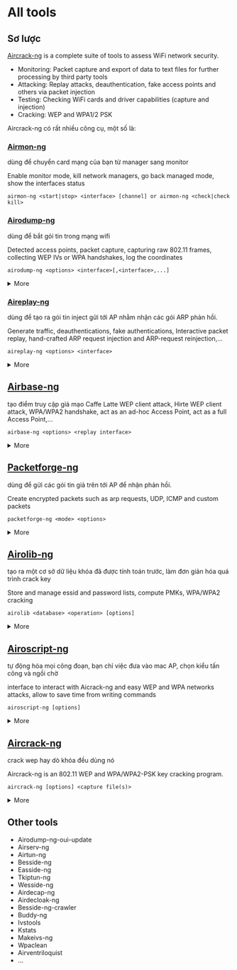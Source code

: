 # All tools

## Sơ lược

[Aircrack-ng](https://www.aircrack-ng.org/) is a complete suite of tools to assess WiFi network security.

- Monitoring: Packet capture and export of data to text files for further processing by third party tools
- Attacking: Replay attacks, deauthentication, fake access points and others via packet injection
- Testing: Checking WiFi cards and driver capabilities (capture and injection)
- Cracking: WEP and WPA1/2 PSK

Aircrack-ng có rất nhiều công cụ, một số là:

### [Airmon-ng](https://www.aircrack-ng.org/doku.php?id=airmon-ng)

dùng để chuyển card mạng của bạn từ manager sang monitor

Enable monitor mode, kill network managers, go back managed mode, show the interfaces status

```
airmon-ng <start|stop> <interface> [channel] or airmon-ng <check|check kill>
```

### [Airodump-ng](https://www.aircrack-ng.org/doku.php?id=airodump-ng)

dùng để bắt gói tin trong mạng wifi

Detected access points, packet capture, capturing raw 802.11 frames, collecting WEP IVs or WPA handshakes, log the coordinates

```
airodump-ng <options> <interface>[,<interface>,...]
```

<details>
<summary>More</summary>

```
Options:
    --ivs                 : Save only captured IVs
    --gpsd                : Use GPSd
    --write      <prefix> : Dump file prefix
    -w                    : same as --write 
    --beacons             : Record all beacons in dump file
    --update       <secs> : Display update delay in seconds
    --showack             : Prints ack/cts/rts statistics
    -h                    : Hides known stations for --showack
    -f            <msecs> : Time in ms between hopping channels
    --berlin       <secs> : Time before removing the AP/client
                            from the screen when no more packets
                            are received (Default: 120 seconds)
    -r             <file> : Read packets from that file
    -T                    : While reading packets from a file,
                            simulate the arrival rate of them
                            as if they were "live".
    -x            <msecs> : Active Scanning Simulation
    --manufacturer        : Display manufacturer from IEEE OUI list
    --uptime              : Display AP Uptime from Beacon Timestamp
    --wps                 : Display WPS information (if any)
    --output-format
                <formats> : Output format. Possible values:
                            pcap, ivs, csv, gps, kismet, netxml, logcsv
    --ignore-negative-one : Removes the message that says
                            fixed channel <interface>: -1
    --write-interval
                <seconds> : Output file(s) write interval in seconds
    --background <enable> : Override background detection.
    -n              <int> : Minimum AP packets recv'd before
                            for displaying it
Filter options:
    --encrypt   <suite>   : Filter APs by cipher suite
    --netmask <netmask>   : Filter APs by mask
    --bssid     <bssid>   : Filter APs by BSSID
    --essid     <essid>   : Filter APs by ESSID
    --essid-regex <regex> : Filter APs by ESSID using a regular
                            expression
    -a                    : Filter unassociated clients

By default, airodump-ng hop on 2.4GHz channels.
You can make it capture on other/specific channel(s) by using:
    --ht20                : Set channel to HT20 (802.11n)
    --ht40-               : Set channel to HT40- (802.11n)
    --ht40+               : Set channel to HT40+ (802.11n)
    --channel <channels>  : Capture on specific channels
    --band <abg>          : Band on which airodump-ng should hop
    -C    <frequencies>   : Uses these frequencies in MHz to hop
    --cswitch  <method>   : Set channel switching method
                  0       : FIFO (default)
                  1       : Round Robin
                  2       : Hop on last
    -s                    : same as --cswitch

    --help                : Displays this usage screen
```

</details>

### [Aireplay-ng](https://www.aircrack-ng.org/doku.php?id=aireplay-ng)

dùng để tạo ra gói tin inject gửi tới AP nhằm nhận các gói ARP phản hồi.

Generate traffic, deauthentications, fake authentications, Interactive packet replay, hand-crafted ARP request injection and ARP-request reinjection,...

```
aireplay-ng <options> <interface>
```

<details>
<summary>More</summary>

```
Filter options:

    -b bssid : MAC address, Access Point
    -d dmac : MAC address, Destination
    -s smac : MAC address, Source
    -m len : minimum packet length
    -n len : maximum packet length
    -u type : frame control, type field
    -v subt : frame control, subtype field
    -t tods : frame control, To DS bit
    -f fromds : frame control, From DS bit
    -w iswep : frame control, WEP bit

Replay options:

    -x nbpps : number of packets per second
    -p fctrl : set frame control word (hex)
    -a bssid : set Access Point MAC address
    -c dmac : set Destination MAC address
    -h smac : set Source MAC address
    -e essid : For fakeauth attack or injection test, it sets target AP SSID. This is optional when the SSID is not hidden.
    -j : arpreplay attack : inject FromDS pkts
    -g value : change ring buffer size (default: 8)
    -k IP : set destination IP in fragments
    -l IP : set source IP in fragments
    -o npckts : number of packets per burst (-1)
    -q sec : seconds between keep-alives (-1)
    -y prga : keystream for shared key auth
    -B –-bittest : bit rate test (Applies only to test mode)
    -D :disables AP detection. Some modes will not proceed if the AP beacon is not heard. This disables this functionality.
    -F –-fast : chooses first matching packet. For test mode, it just checks basic injection and skips all other tests.
    -R disables /dev/rtc usage. Some systems experience lockups or other problems with RTC. This disables the usage.

Source options:

    iface : capture packets from this interface
    -r file : extract packets from this pcap file

Attack modes (Numbers can still be used):

    --deauth count : deauthenticate 1 or all stations (-0)
    --fakeauth delay : fake authentication with AP (-1)
    --interactive : interactive frame selection (-2)
    --arpreplay : standard ARP-request replay (-3)
    --chopchop : decrypt/chopchop WEP packet (-4)
    --fragment : generates valid keystream (-5)
    --test : injection test (-9)
```

</details>
    
## [Airbase-ng](https://www.aircrack-ng.org/doku.php?id=airbase-ng)              
                    
tạo điểm truy cập giả mạo
Caffe Latte WEP client attack, Hirte WEP client attack, WPA/WPA2 handshake, act as an ad-hoc Access Point, act as a full Access Point,...

```
airbase-ng <options> <replay interface>
```
                    
<details>
<summary>More</summary>
    
```
Options:

    -a bssid : set Access Point MAC address
    -i iface : capture packets from this interface
    -w WEP key : use this WEP key to encrypt/decrypt packets
    -h MAC : source mac for MITM mode
    -f disallow : disallow specified client MACs (default: allow)
    -W 0|1 : [don't] set WEP flag in beacons 0|1 (default: auto)
    -q : quiet (do not print statistics)
    -v : verbose (print more messages) (long --verbose)
    -M : M-I-T-M between [specified] clients and bssids (NOT CURRENTLY IMPLEMENTED)
    -A : Ad-Hoc Mode (allows other clients to peer) (long --ad-hoc)
    -Y in|out|both : external packet processing
    -c channel : sets the channel the AP is running on
    -X : hidden ESSID (long --hidden)
    -s : force shared key authentication
    -S : set shared key challenge length (default: 128)
    -L : Caffe-Latte attack (long --caffe-latte)
    -N : Hirte attack (cfrag attack), creates arp request against wep client (long –cfrag)
    -x nbpps : number of packets per second (default: 100)
    -y : disables responses to broadcast probes
    -0 : set all WPA,WEP,open tags. can't be used with -z & -Z
    -z type : sets WPA1 tags. 1=WEP40 2=TKIP 3=WRAP 4=CCMP 5=WEP104
    -Z type : same as -z, but for WPA2
    -V type : fake EAPOL 1=MD5 2=SHA1 3=auto
    -F prefix : write all sent and received frames into pcap file
    -P : respond to all probes, even when specifying ESSIDs
    -I interval : sets the beacon interval value in ms
    -C seconds : enables beaconing of probed ESSID values (requires -P)

Filter options:

    --bssid <MAC> : BSSID to filter/use (short -b)
    --bssids <file> : read a list of BSSIDs out of that file (short -B)
    --client <MAC> : MAC of client to accept (short -d)
    --clients <file> : read a list of MACs out of that file (short -D)
    --essid <ESSID> : specify a single ESSID (short -e)
    --essids <file> : read a list of ESSIDs out of that file (short -E)
```
    
</details>
                    
## [Packetforge-ng](https://www.aircrack-ng.org/doku.php?id=packetforge-ng)

dùng để gửi các gói tin giả trên tới AP để nhận phản hồi.

Create encrypted packets such as arp requests, UDP, ICMP and custom packets

```
packetforge-ng <mode> <options>
```
                    
<details>
<summary>More</summary>

```
Forge options

    -p <fctrl> : set frame control word (hex)
    -a <bssid> : set Access Point MAC address
    -c <dmac> : set Destination MAC address
    -h <smac> : set Source MAC address
    -j : set FromDS bit
    -o : clear ToDS bit
    -e : disables WEP encryption
    -k <ip[:port]> : set Destination IP [Port]
    -l <ip[:port]> : set Source IP [Port] (Dash lowercase letter L)
    -t ttl : set Time To Live
    -w <file> : write packet to this pcap file

Source options

    -r <file> : read packet from this raw file
    -y <file> : read PRGA from this file

Modes
    --arp : forge an ARP packet (-0)
    --udp : forge an UDP packet (-1)
    --icmp : forge an ICMP packet (-2)
    --null : build a null packet (-3)
    --custom : build a custom packet (-9)
```

</details>

## [Airolib-ng](https://www.aircrack-ng.org/doku.php?id=airolib-ng)

tạo ra một cơ sở dữ liệu khóa đã được tính toán trước, làm đơn giản hóa quá trình crack key

Store and manage essid and password lists, compute PMKs, WPA/WPA2 cracking

```
airolib <database> <operation> [options]
```
      
<details>
<summary>More</summary>

```
Operations:

    --stats - Output some information about the database.
    --sql {sql} - Execute the specified SQL statement.
    --clean [all] - Perform steps to clean the database from old junk. The option 'all' will also reduce file size if possible and run an integrity check.
    --batch - Start batch-processing all combinations of ESSIDs and passwords. This must be run prior to using the database within aircrack-ng or after you have added additional SSIDs or passwords.
    --verify [all] - Verify a set of randomly chosen PMKs. If the option 'all' is given, all(!) PMKs in the database are verified and the incorrect ones are deleted.
    --export cowpatty {essid} {file} - Export to a cowpatty file.
    --import cowpatty {file} - Import a cowpatty file and create the database if it does not exist.
    --import {essid|passwd} {file} - Import a text flat file as a list of either ESSIDs or passwords and create the database if it does not exist. This file must contain one essid or password per line. Lines should be terminated with line feeds. Meaning press "enter" at the end of each line when entering the values.
```

</details>
    
## [Airoscript-ng](https://www.aircrack-ng.org/doku.php?id=airoscript-ng)    

tự động hóa mọi công đoạn, bạn chỉ việc đưa vào mac AP, chọn kiểu tấn công và ngồi chờ

interface to interact with Aicrack-ng and easy WEP and WPA networks attacks, allow to save time from writing commands
    
```
airoscript-ng [options]
```
    
<details>
<summary>More</summary>
  
```
Options
    
    -t	terminal	Specify terminal (xterm or screen)
    -c	none	Launches an interface selection menu (requires -pzenity)
    -w	wireless_card	Specify wifi card
    -b	file	Writes a csv file with network data
    -m	mac_mode	Change mac to fakemac before everything else. (mac_mode = fakemac or realmac)
    -a	none	Automatic mode
    -n	regex	Filter SSID by regex
    -x	none	Autoconfigure network after automatic crack (requires -a)
    -z	none	Don't scan automatically at start
    -p	plugin file	Load plugin at start
    -v	none	Verbose & debug mode
    -h	none	Displays this usage screen
```
    
</details>
    
## [Aircrack-ng](https://www.aircrack-ng.org/doku.php?id=aircrack-ng)

crack wep hay dò khóa đều dùng nó

Aircrack-ng is an 802.11 WEP and WPA/WPA2-PSK key cracking program.

```
aircrack-ng [options] <capture file(s)>
```
    
<details>
<summary>More</summary>
    
```
Common options

    -a	amode	Force attack mode (1 = static WEP, 2 = WPA/WPA2-PSK)
    -e	essid	If set, all IVs from networks with the same ESSID will be used. This option is also required for WPA/WPA2-PSK cracking if the ESSID is not broadcasted (hidden)
    -b	bssid	Long version --bssid. Select the target network based on the access point's MAC address
    -p	nbcpu	On SMP systems: # of CPU to use. This option is invalid on non-SMP systems
    -q	Enable quiet mode (no status output until the key is found, or not)
    -C	MACs	Long version --combine. Merge the given APs (separated by a comma) into virtual one
    -l	file name	(Lowercase L, ell) logs the key to the file specified. Overwrites the file if it already exists
    
Static WEP cracking options

    -c	Restrict the search space to alpha-numeric characters only (0x20 - 0x7F)
    -t	Restrict the search space to binary coded decimal hex characters
    -h	Restrict the search space to numeric characters (0x30-0x39) These keys are used by default in most Fritz!BOXes
    -d	start	Long version --debug. Set the beginning of the WEP key (in hex), for debugging purposes
    -m	maddr	MAC address to filter WEP data packets. Alternatively, specify -m ff:ff:ff:ff:ff:ff to use all and every IVs, regardless of the network
    -n	nbits	Specify the length of the key: 64 for 40-bit WEP, 128 for 104-bit WEP, etc. The default value is 128
    -i	index	Only keep the IVs that have this key index (1 to 4). The default behaviour is to ignore the key index
    -f	fudge	By default, this parameter is set to 2 for 104-bit WEP and to 5 for 40-bit WEP. Specify a higher value to increase the bruteforce level: cracking will take more time, but with a higher likelyhood of success
    -k	korek	There are 17 korek statistical attacks. Sometimes one attack creates a huge false positive that prevents the key from being found, even with lots of IVs. Try -k 1, -k 2, … -k 17 to disable each attack selectively
    -x/-x0	Disable last keybytes brutforce
    -x1	Enable last keybyte bruteforcing (default)
    -x2	Enable last two keybytes bruteforcing
    -X	Disable bruteforce multithreading (SMP only)
    -s	Show the key in ASCII while cracking
    -y	Experimental single bruteforce attack which should only be used when the standard attack mode fails with more than one million IVs
    -z	Invokes the PTW WEP cracking method (Default in v1.x)
    -P	number	Long version --ptw-debug. Invokes the PTW debug mode: 1 Disable klein, 2 PTW.
    -K	Invokes the Korek WEP cracking method. (Default in v0.x)
    -D	Long version --wep-decloak. Run in WEP decloak mode
    -1	Long version --oneshot. Run only 1 try to crack key with PTW
    -M	number	(WEP cracking) Specify the maximum number of IVs to use
    -V	Long version --visual-inspection. Run in visual inspection mode (only with KoreK)
    
WEP and WPA-PSK cracking options

    -w	words	Path to a wordlists or “-” without the quotes for standard in (stdin). Separate multiple wordlists by comma
    -N	file	Create a new cracking session and save it to the specified file
    -R	file	Restore cracking session from the specified file
    
WPA-PSK options

    -E	file	Create EWSA Project file v3
    -j	file	Create Hashcat v3.6+ Capture file (HCCAPX)
    -J	file	Create Hashcat Capture file
    -S	WPA cracking speed test
    -Z	sec	WPA cracking speed test execution length in seconds
    -r	database	Utilizes a database generated by airolib-ng as input to determine the WPA key. Outputs an error message if aircrack-ng has not been compiled with sqlite support
    
SIMD Selection

    --simd	optimization	Use user-specified SIMD optimization instead of the fastest one
    --simd-list	Shows a list of the SIMD optimizations available
```

</details>

## Other tools

- Airodump-ng-oui-update
- Airserv-ng
- Airtun-ng
- Besside-ng
- Easside-ng
- Tkiptun-ng
- Wesside-ng
- Airdecap-ng
- Airdecloak-ng
- Besside-ng-crawler
- Buddy-ng
- Ivstools
- Kstats
- Makeivs-ng
- Wpaclean
- Airventriloquist
- ...

















